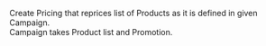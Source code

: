 Create Pricing that reprices list of Products as it is defined in given Campaign.  
Campaign takes Product list and Promotion.   